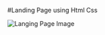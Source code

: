 #Landing Page using Html Css

![Langing Page Image](https://github.com/user-attachments/assets/adf64db6-3333-4f10-94b4-d35128348f7b)

